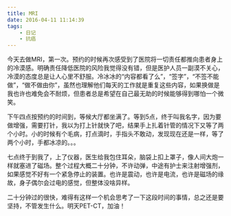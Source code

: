 ```yaml
---
title: MRI
date: 2016-04-11 11:14:39
tags:
    - 日记
    - 抗癌
---
```


今天去做MRI，第一次。预约的时候再次感受到了医院将一切责任都推向患者身上的冷漠感。明确责任降低医院的风险我觉得没有错，但是医护人员一副漠不关心，冷漠的态度总是让人心里不舒服。冷冰冰的“内容都看了么”，“签字”，“不签不能做”，“做不做由你”，虽然也理解他们每天的工作就是重复这些内容，如果换做是我也许也难免会不耐烦，但患者总是希望在自己最无助的时候能够得到哪怕一个微笑。

下午四点按预约的时间到，等候大厅都坐满了。等到5点，终于叫我名字，因为要做增强，需要打针，我以为打上针就快了吧，结果手上扎着针管的情况下又等了两个小时。小的时候有个毛病，打点滴时，手指头不敢动，发现现在还是一样，等了两个小时，手都冰凉的。。。

七点终于到我了，上了仪器，医生给我包住耳朵，脑袋上扣上罩子，像人间大炮一样就塞进了磁场。整个过程大概二十分钟，不许动弹，中途有护士来注射增强剂，如果感觉不好有一个紧急停止的装置。也许是震动，也许是电流，也许是磁场的缘故，身子偶尔会过电的感觉，但整体没啥异样。

二十分钟过的很快，难得有这样一个机会思考了一下这段时间的事情，总之还是要坚持，不管发生什么。明天PET-CT，加油！
